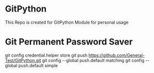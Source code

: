 # GitPython
This Repo is created for GitPython Module for  personal  usage
# Git Permanent Password Saver
git config credential.helper store
git push https://github.com/General-Test/GitPython.git
git config --global push.default matching
git config --global push.default simple
